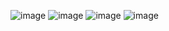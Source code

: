 
![image](https://github.com/Behn4m/DeskHub_GUI/assets/104908459/9de423fe-1ffb-4fb0-9932-2dc93b61cdb2)
![image](https://github.com/Behn4m/DeskHub_GUI/assets/104908459/1a3623c1-3fcb-4d94-8e2e-2992d84a631c)
![image](https://github.com/Behn4m/DeskHub_GUI/assets/104908459/464f076f-d27a-4469-bd18-c377ab5c6c0e)
![image](https://github.com/Behn4m/DeskHub_GUI/assets/104908459/23cb2a59-f850-4e3c-b859-cabc96dd043b)
